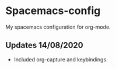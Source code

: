 # Spacemacs-config
My spacemacs configuration for org-mode. 

## Updates 14/08/2020
  - Included org-capture and keybindings
